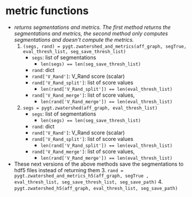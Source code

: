 # metric functions
- *returns segmentations and metrics.  The first method returns the segmentations and metrics, the second method only computes segmentations and doesn't compute the metrics.*
	1. `(segs, rand) = pygt.zwatershed_and_metrics(aff_graph, segTrue, eval_thresh_list, seg_save_thresh_list)`
		- `segs`: list of segmentations
			- `len(segs) == len(seg_save_thresh_list)`
		- `rand`: dict
		- `rand['V_Rand']`:  V_Rand score (scalar)
		- `rand['V_Rand_split']`: list of score values
			- `len(rand['V_Rand_split']) == len(eval_thresh_list)`
		- `rand['V_Rand_merge']`: list of score values, 
			- `len(rand['V_Rand_merge']) == len(eval_thresh_list)`
	2. `segs = pygt.zwatershed(aff_graph, eval_thresh_list)` 
		- `segs`: list of segmentations
			- `len(segs) == len(seg_save_thresh_list)`
		- `rand`: dict
		- `rand['V_Rand']`:  V_Rand score (scalar)
		- `rand['V_Rand_split']`: list of score values
			- `len(rand['V_Rand_split']) == len(eval_thresh_list)`
		- `rand['V_Rand_merge']`: list of score values, 
			- `len(rand['V_Rand_merge']) == len(eval_thresh_list)`
- These next versions of the above methods save the segmentations to hdf5 files instead of returning them
	3. `rand = pygt.zwatershed_and_metrics_h5(aff_graph, segTrue , eval_thresh_list, seg_save_thresh_list, seg_save_path)`
	4. `pygt.zwatershed_h5(aff_graph, eval_thresh_list, seg_save_path)`

